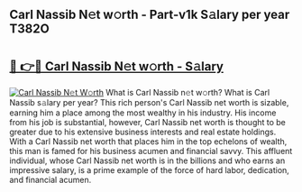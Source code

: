 ## Carl Nassib N𝚎t w𝚘rth - Part-v1k S𝚊lary per year T382O

# <h2><a href="http://gc0dx2f.nevu.top/?p=Carl+Nassib">🔗 👉🔴 Carl Nassib N𝚎t w𝚘rth - S𝚊lary</a></h2>

[![Carl Nassib N𝚎t W𝚘rth](https://i.imgur.com/Oavwk0R.jpeg)](http://gc0dx2f.nevu.top/?p=Carl+Nassib)
What is Carl Nassib n𝚎t w𝚘rth? What is Carl Nassib s𝚊lary per year?
This rich person's Carl Nassib net worth is sizable, earning him a place among the most wealthy in his industry. His income from his job is substantial, however, Carl Nassib net worth is thought to be greater due to his extensive business interests and real estate holdings. With a Carl Nassib net worth that places him in the top echelons of wealth, this man is famed for his business acumen and financial savvy. This affluent individual, whose Carl Nassib net worth is in the billions and who earns an impressive salary, is a prime example of the force of hard labor, dedication, and financial acumen.
